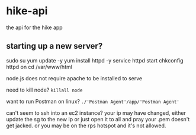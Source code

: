 # hike-api

the api for the hike app

## starting up a new server?

sudo su
yum update -y
yum install httpd -y
service httpd start
chkconfig httpd on
cd /var/www/html

node.js does not require apache to be installed to serve

need to kill node? `killall node`

want to run Postman on linux? `./'Postman Agent'/app/'Postman Agent'`

can't seem to ssh into an ec2 instance? your ip may have changed, either update the sg to the new ip or just open it to all and pray your .pem doesn't get jacked. or you may be on the rps hotspot and it's not allowed.
